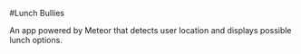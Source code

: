 #Lunch Bullies

An app powered by Meteor that detects user location and displays possible lunch options.
